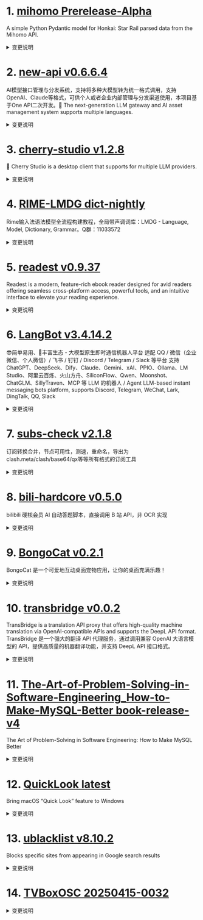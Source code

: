 
# 1. [mihomo Prerelease-Alpha](https://github.com/MetaCubeX/mihomo/releases/tag/Prerelease-Alpha)  
A simple Python Pydantic model for Honkai: Star Rail parsed data from the Mihomo API.
<details>
<summary>变更说明</summary>

Release created at  Thu Apr 24 20:00:42 CST 2025
Synchronize Alpha branch code updates, keeping only the latest version
<br>



  

</details>

# 2. [new-api v0.6.6.4](https://github.com/QuantumNous/new-api/releases/tag/v0.6.6.4)  
AI模型接口管理与分发系统，支持将多种大模型转为统一格式调用，支持OpenAI、Claude等格式，可供个人或者企业内部管理与分发渠道使用，本项目基于One API二次开发。🍥 The next-generation LLM gateway and AI asset management system supports multiple languages.
<details>
<summary>变更说明</summary>

**Full Changelog**:   

</details>

# 3. [cherry-studio v1.2.8](https://github.com/CherryHQ/cherry-studio/releases/tag/v1.2.8)  
🍒 Cherry Studio is a desktop client that supports for multiple LLM providers.
<details>
<summary>变更说明</summary>

## v1.2.8 更新日志

- 新增支持预览 MCP 调用结果功能 
- 修复图片加载中断错误及消息渲染错误 
- 修复 MessageContent.tsx 中的非安全 map 调用 
- 新增英文贡献者指南并更新问题模板 
- 修复 OpenAI 类型渲染错误 
- 新增对 grok-2-image 和 gpt-4o-image 图像支持 
- 支持便携式配置目录功能 
- 优化消息附件组件的封装 
- 增强 MinAppIcon 组件，新增 sidebar 属性
- 窗口服务新增最大化功能并禁用 electron-window-state 自动最大化 
- MCP 设置新增服务描述页面
- 设置界面边框圆角改用 CSS 变量，提升一致性
- Streamlined GeminiProvider 流处理和中止信号处理 
- 移除 Sentry 集成及相关修复 
- 切换模型提供商时将其置顶 
- 提升流式性能 
- Mermaid 集成更新并优化渲染逻辑
- 自动更新功能增强 
- 支持数学引擎设置中的 "none" 选项 

## What's Changed
* feat: add support for 'none' option in math engine settings  
* fix(proxy): update os-proxy-config patch to correct proxy URL handling  
* fix: should give more time to init autosync  
* feat(auto-update): improve auto-update toggle functionality  
* style: fix animation  
* fix: mcp sse no headers  
* refactor: switch from babel to swc for improved performance  
* perf: improve streaming performance  
* feat(ProviderSettings): move model provider to the top when toggled  
* fix(settings): handle undefined content limit in BasicSettings component  
* feat: update os-proxy-config to 1.1.2 and delete the patch  
* feat: 添加嵌入维度配置  
* fix(ci): Remove a step in the nightly build pipeline  
* refactor(GeminiProvider): streamline abort signal handling and improve stream processing  
* Update  to v1.10.2  
* feat(mcp): mcp setting add service description page  
* feat(WindowService): add maximize functionality and disable electron-window-state maxmize  
* chore: create pull_request_template.md  
* refactor(MessageAttachments): move styled component definition inside the component for better encapsulation  
* feat(image): support grok-2-image image and gpt-4o-image  
* fix(openai): 修复OpenAI类型渲染错误  
* feat: add English contributor guide and update issue templates  

## New Contributors
*  made their first contribution in 
*  made their first contribution in 
*  made their first contribution in 
*  made their first contribution in 

**Full Changelog**:   

</details>

# 4. [RIME-LMDG dict-nightly](https://github.com/amzxyz/RIME-LMDG/releases/tag/dict-nightly)  
Rime输入法语法模型全流程构建教程，全局带声调词库：LMDG - Language, Model, Dictionary, Grammar。Q群：11033572
<details>
<summary>变更说明</summary>

- `cn_dicts.zip`：最新的中文词库文件。
  

</details>

# 5. [readest v0.9.37](https://github.com/readest/readest/releases/tag/v0.9.37)  
Readest is a modern, feature-rich ebook reader designed for avid readers offering seamless cross-platform access, powerful tools, and an intuitive interface to elevate your reading experience.
<details>
<summary>变更说明</summary>

## Release Highlight
* Full-Screen Toggle: You can now press F11 to quickly toggle full-screen mode
* List View: A new list layout is available for your bookshelf
* Book Details: Book descriptions from metadata are now shown in the details view
* Enhanced Android behavior: better navigation bar handling and status bar dismissal when resuming
* TTS now defaults to the book’s metadata language when needed
* Synced custom themes reliably across sessions

## What's Changed
* fix: hide navigation bar on reader page on Android 11, closes   
* fix: prevent scrollToAnchor on focus outside content container, closes   
* fix: compat language code for api versions  
* fix: open book even the library is empty, closes   
* feat: add global keyboard shortcut to toggle fullscreen with F11, closes   
* fix: sync custom themes from global settings to localstorage, closes   
* fix: tts now fallbacks to metadata language of the book, closes   
* feat: add description from metadata in book details, closes   
* fix: query status bar height on Android, closes   
* fix: check xdg-mime before registering deeplink in Linux, closes   
* fix: dismiss status bar when resumed from background on Android  
* feat: add list view for the bookshelf, closes   
* fix: popup footnotes for anchors without epub namespace, closes   
* release: version 0.9.37  


**Full Changelog**:   

</details>

# 6. [LangBot v3.4.14.2](https://github.com/RockChinQ/LangBot/releases/tag/v3.4.14.2)  
😎简单易用、🧩丰富生态 - 大模型原生即时通信机器人平台 适配 QQ / 微信（企业微信、个人微信）/ 飞书 / 钉钉 / Discord / Telegram / Slack 等平台 支持 ChatGPT、DeepSeek、Dify、Claude、Gemini、xAI、PPIO、Ollama、LM Studio、阿里云百炼、火山方舟、SiliconFlow、Qwen、Moonshot、ChatGLM、SillyTraven、MCP 等 LLM 的机器人 / Agent LLM-based instant messaging bots platform, supports Discord, Telegram, WeChat, Lark, DingTalk, QQ, Slack
<details>
<summary>变更说明</summary>

## What's Changed
* perf: reduce newline in think tag converting  
* fix(dify runner): response message event incorrect when using agent app  
* chore: release v3.4.14.2  


**Full Changelog**:   

</details>

# 7. [subs-check v2.1.8](https://github.com/beck-8/subs-check/releases/tag/v2.1.8)  
订阅转换合并，节点可用性，测速，重命名，导出为clash.meta/clash/base64/qx等等所有格式的订阅工具
<details>
<summary>变更说明</summary>

## Changelog
* 968442c86c9da13e82bccf1b7b2131f6958f7303 fix: 修复callback win执行问题
* 747e41ce365d96a3621c9931417725bddfd82510 fix: 修复可能的panic
* b34b59ce267b84a5efbcffe1428883b0dd6f5731 op: add callback.go
* 91880ee6743cb420f9f47e8f2a329f143a6e798d op: 仅在cron表达式为空时，首次启动立即执行检测
* 2245d8338cda16ede4b2494b0d7824d6819e2d8f update mihomo

  

</details>

# 8. [bili-hardcore v0.5.0](https://github.com/Karben233/bili-hardcore/releases/tag/v0.5.0)  
bilibili 硬核会员 AI 自动答题脚本，直接调用 B 站 API，非 OCR 实现
<details>
<summary>变更说明</summary>

- 答题前判断用户是否满6级  

</details>

# 9. [BongoCat v0.2.1](https://github.com/ayangweb/BongoCat/releases/tag/v0.2.1)  
BongoCat 是一个可爱地互动桌面宠物应用，让你的桌面充满乐趣！
<details>
<summary>变更说明</summary>

### &nbsp;&nbsp;&nbsp;🐞 Bug Fixes

- 修复了 `v0.2.0` 版本中界面无法显示的问题 &nbsp;-&nbsp;   

##### &nbsp;&nbsp;&nbsp;&nbsp;  

</details>

# 10. [transbridge v0.0.2](https://github.com/fruitbars/transbridge/releases/tag/v0.0.2)  
TransBridge is a translation API proxy that offers high-quality machine translation via OpenAI-compatible APIs and supports the DeepL API format. TransBridge 是一个强大的翻译 API 代理服务，通过调用兼容 OpenAI 大语言模型的 API，提供高质量的机器翻译功能，并支持 DeepL API 接口格式。
<details>
<summary>变更说明</summary>

**Full Changelog**:   

</details>

# 11. [The-Art-of-Problem-Solving-in-Software-Engineering_How-to-Make-MySQL-Better book-release-v4](https://github.com/enhancedformysql/The-Art-of-Problem-Solving-in-Software-Engineering_How-to-Make-MySQL-Better/releases/tag/book-release-v4)  
The Art of Problem-Solving in Software Engineering: How to Make MySQL Better
<details>
<summary>变更说明</summary>

The main updates include:
1. Added animations for Paxos and TCPCopy
2. Included recommended reading materials for beginners
3. Added additional quality references  

</details>

# 12. [QuickLook latest](https://github.com/QL-Win/QuickLook/releases/tag/latest)  
Bring macOS “Quick Look” feature to Windows
<details>
<summary>变更说明</summary>

  

</details>

# 13. [ublacklist v8.10.2](https://github.com/iorate/ublacklist/releases/tag/v8.10.2)  
Blocks specific sites from appearing in Google search results
<details>
<summary>变更说明</summary>

##  (2025-04-21)


### Bug Fixes

* **google:** results with site link and videos 




---
This release is also available on:
- 
-   

</details>

# 14. [TVBoxOSC 20250415-0032](https://github.com/o0HalfLife0o/TVBoxOSC/releases/tag/20250415-0032)  

<details>
<summary>变更说明</summary>

Credit: 
Commit: d2826af84d74a59a3af44d2256da9ccad80b6297
Changelog:
```
fix 退出应用
1.优化t4 extend;2.站点style配置;3.优化筛选;4.优化超级解析5.首页加载站点缓存
分类筛选点击空白处时隐藏（只针对手机）电视还是按返回关闭筛选
如果首页不是推荐站点且缓存不为空则直接加载缓存
超级解析(同时进行嗅探和并发json);
"style": {"ratio": "1.433" ,"type": "rect"}
1.加载jar错误时立马加载上一次的缓存jar; 2.小于于300集的倒序排序自动排序，线路过多时因自动排序导致加载过慢的问题; 3.去掉始终m3u8优先排序; 
fix python bug 
尝试解决jar频繁提示加载失败
fix bug
新增支持python的type3的点播源(byq215613905) 
1.恢复备份时自动重启;2.优化电视遥控快进快退逻辑 更符合预期; 3.修正偶现的再按一次退出app不生效的问题;4.主页加载数据时可按返回键取消加载(避免等待);

```
  

</details>

